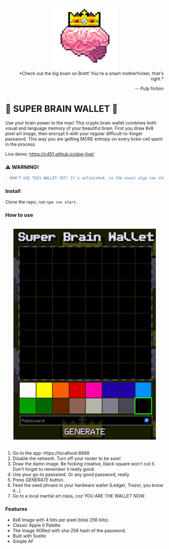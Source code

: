 <div align="center">
  <img width="208" heigth="208" src="https://github.com/C451/Super-Brain-Wallet/blob/main/assets/big_brain_mf.png" alt="super brain logo">
</div>

<div align="right">
*Check out the big brain on Brett! You're a smart motherfvcker, that's right.*

-- Pulp fiction
</div>

# 👑 SUPER BRAIN WALLET 👑

Use your brain power to the max! This crypto brain wallet combines both visual and language memory of your beautiful brain. First you draw 8x8 pixel art image, then encrypt it with your regular difficult-to-forget password. This way you are getting MORE entropy on every brain cell spent in the process.

Live demo: https://c451.github.io/sbw-live/

### :warning: WARNING!

```diff
- DON'T USE THIS WALLET YET! It's unfinished, so the exact algo can change.
```

### Install

Clone the repo, run `npm run start`.

### How to use
<br>
<div align="center">
    <img width="453" heigth="669" src="https://github.com/C451/Super-Brain-Wallet/blob/main/assets/sbw.gif" alt="super brain walkthrough">
</div>
</br>

1. Go to the app: https://localhost:8888
2. Disable the network. Turn off your router to be sure!
3. Draw the damn image. Be fvcking creative, black square won't cut it. Don't forget to remember it really good.
4. Use your go-to password. Or any good password, really.
5. Press *GENERATE* button.
6. Feed the seed phrase to your hardware wallet (Ledger, Trezor, you know it...)
7. Go to a local martial art class, coz YOU ARE THE WALLET NOW.

### Features

* 8x8 Image with 4 bits per pixel (total 256 bits).
* Classic Apple II Palette.
* The image XORed with sha-256 hash of the password.
* Built with Svelte
* Simple AF
